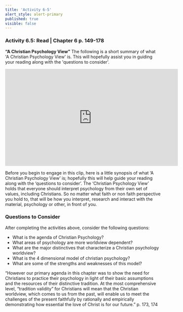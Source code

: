 ```yaml
---
title: 'Activity 6-5'
alert_style: alert-primary
published: true
visible: false
---
```


### Activity 6.5: Read | Chapter 6 p. 149-178

**“A Christian Psychology View”**
The following is a short summary of what 'A Christian Psychology View' is. This will hopefully assist you in guiding your reading along with the 'questions to consider'.

<iframe width="560" height="315" src="https://www.youtube.com/embed/q5OdfcBCzQw" title="YouTube video player" frameborder="0" allow="accelerometer; autoplay; clipboard-write; encrypted-media; gyroscope; picture-in-picture; web-share" allowfullscreen></iframe>

Before you begin to engage in this clip, here is a little synopsis of what ‘A Christian Psychology View’ is; hopefully this will help guide your reading along with the ‘questions to consider’.
The ‘Christian Psychology View’ holds that everyone should interpret psychology from their own set of values, including Christians. So no matter what faith or non faith perspective you hold to, that will be how you interpret, research and interact with the material, psychology or other, in front of you.

### Questions to Consider

After completing the activities above, consider the following questions:

- What is the agenda of Christian Psychology?  
- What areas of psychology are more worldview dependent?  
- What are the major distinctives that characterize a Christian psychology worldview?  
- What is the 4 dimensional model of christian psychology?  
- What are some of the strengths and weaknesses of this model?  

“However our primary agenda in this chapter was to show the need for Christians to practice their psychology in light of their basic assumptions and the resources of their distinctive tradition. At the most comprehensive level, “tradition validity” for Christians will mean that the Christian worldview, which comes to us from the past, will enable us to meet the challenges of the present faithfully by rationally and empirically demonstrating how essential the love of Christ is for our future.” p. 173, 174

